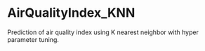 # AirQualityIndex_KNN
Prediction of air quality index using K nearest neighbor with hyper parameter tuning.
